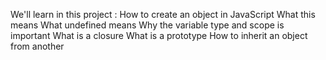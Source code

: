 We'll learn in this project :
How to create an object in JavaScript
What this means
What undefined means
Why the variable type and scope is important
What is a closure
What is a prototype
How to inherit an object from another